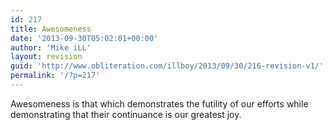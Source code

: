 ```yaml
---
id: 217
title: Awesomeness
date: '2013-09-30T05:02:01+00:00'
author: 'Mike iLL'
layout: revision
guid: 'http://www.obliteration.com/illboy/2013/09/30/216-revision-v1/'
permalink: '/?p=217'
---
```


Awesomeness is that which demonstrates the futility of our efforts while demonstrating that their continuance is our greatest joy.